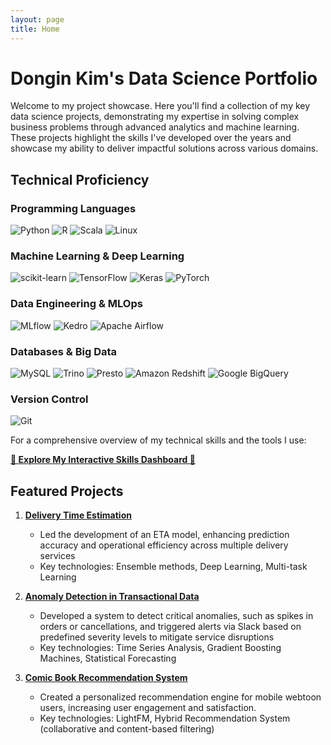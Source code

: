 ```yaml
---
layout: page
title: Home
---
```


# Dongin Kim's Data Science Portfolio

Welcome to my project showcase. Here you'll find a collection of my key data science projects, demonstrating my expertise in solving complex business problems through advanced analytics and machine learning. These projects highlight the skills I've developed over the years and showcase my ability to deliver impactful solutions across various domains.

## Technical Proficiency

### Programming Languages
![Python](https://img.shields.io/badge/python-3776AB?style=for-the-badge&logo=python&logoColor=white)
![R](https://img.shields.io/badge/r-276DC3?style=for-the-badge&logo=r&logoColor=white)
![Scala](https://img.shields.io/badge/scala-DC322F?style=for-the-badge&logo=scala&logoColor=white)
![Linux](https://img.shields.io/badge/linux-FCC624?style=for-the-badge&logo=linux&logoColor=white)

### Machine Learning & Deep Learning
![scikit-learn](https://img.shields.io/badge/-sklearn-F7931E?style=for-the-badge&logo=scikit-learn&logoColor=white)
![TensorFlow](https://img.shields.io/badge/-Tensorflow-FF6F00?style=for-the-badge&logo=Tensorflow&logoColor=white)
![Keras](https://img.shields.io/badge/-keras-D00000?style=for-the-badge&logo=keras&logoColor=white)
![PyTorch](https://img.shields.io/badge/-pytorch-EE4C2C?style=for-the-badge&logo=pytorch&logoColor=white)

### Data Engineering & MLOps
![MLflow](https://img.shields.io/badge/-mlflow-0194E2?style=for-the-badge&logo=mlflow&logoColor=white)
![Kedro](https://img.shields.io/badge/-kedro-FFC900?style=for-the-badge&logo=kedro&logoColor=white)
![Apache Airflow](https://img.shields.io/badge/Apache%20Airflow-017CEE?style=for-the-badge&logo=Apache%20Airflow&logoColor=white)

### Databases & Big Data
![MySQL](https://img.shields.io/badge/-Mysql-4479A1?style=for-the-badge&logo=MySQL&logoColor=white)
![Trino](https://img.shields.io/badge/-trino-DD00A1?style=for-the-badge&logo=trino&logoColor=white)
![Presto](https://img.shields.io/badge/-presto-5890FF?style=for-the-badge&logo=presto&logoColor=white)
![Amazon Redshift](https://img.shields.io/badge/-redshift-8C4FFF?style=for-the-badge&logo=amazon-redshift&logoColor=white)
![Google BigQuery](https://img.shields.io/badge/-bigquery-669DF6?style=for-the-badge&logo=google-bigquery&logoColor=white)

### Version Control
![Git](https://img.shields.io/badge/-GIT-654FF0?style=for-the-badge&logo=Github&logoColor=white)

For a comprehensive overview of my technical skills and the tools I use:

**[🚀 Explore My Interactive Skills Dashboard 🚀](https://dkim-skills.streamlit.app)**


## Featured Projects

1. **[Delivery Time Estimation](./works/delivery-time-estimation.md)**
   - Led the development of an ETA model, enhancing prediction accuracy and operational efficiency across multiple delivery services
   - Key technologies: Ensemble methods, Deep Learning, Multi-task Learning

2. **[Anomaly Detection in Transactional Data](./works/anomaly-detection.md)**
   - Developed a system to detect critical anomalies, such as spikes in orders or cancellations, and triggered alerts via Slack based on predefined severity levels to mitigate service disruptions
   - Key technologies: Time Series Analysis, Gradient Boosting Machines, Statistical Forecasting

3. **[Comic Book Recommendation System](./works/comic-recommendation-system.md)**
   - Created a personalized recommendation engine for mobile webtoon users, increasing user engagement and satisfaction.
   - Key technologies: LightFM, Hybrid Recommendation System (collaborative and content-based filtering)
